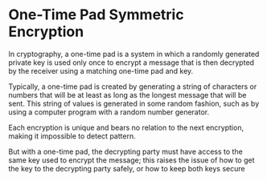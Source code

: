 # One-Time Pad Symmetric Encryption

In cryptography, a one-time pad is a system in which a randomly generated private key is used only once to encrypt a message that is then decrypted by the receiver using a matching one-time pad and key.

Typically, a one-time pad is created by generating a string of characters or numbers that will be at least as long as the longest message that will be sent. This string of values is generated in some random fashion, such as by using a computer program with a random number generator.

Each encryption is unique and bears no relation to the next encryption, making it impossible to detect pattern.

But with a one-time pad, the decrypting party must have access to the same key used to encrypt the message; this raises the issue of how to get the key to the decrypting party safely, or how to keep both keys secure